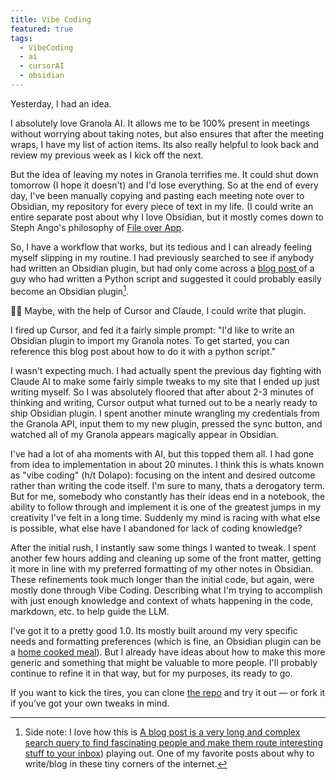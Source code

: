 ```yaml
---
title: Vibe Coding
featured: true
tags:
  - VibeCoding
  - ai
  - cursorAI
  - obsidian
---
```

Yesterday, I had an idea. 

I absolutely love Granola AI. It allows me to be 100% present in meetings without worrying about taking notes, but also ensures that after the meeting wraps, I have my list of action items. Its also really helpful to look back and review my previous week as I kick off the next.

But the idea of leaving my notes in Granola terrifies me. It could shut down tomorrow (I hope it doesn't) and I'd lose everything. So at the end of every day, I've been manually copying and pasting each meeting note over to Obsidian, my repository for every piece of text in my life. (I could write an entire separate post about why I love Obsidian, but it mostly comes down to Steph Ango's philosophy of [File over App](https://stephango.com/file-over-app).

So, I have a workflow that works, but its tedious and I can already feeling myself slipping in my routine. I had previously searched to see if anybody had written an Obsidian plugin, but had only come across a [blog post ](https://josephthacker.com/hacking/2025/05/08/reverse-engineering-granola-notes.html) of a guy who had written a Python script and suggested it could probably easily become an Obsidian plugin[^1]. 

🚿💡 Maybe, with the help of Cursor and Claude, I could write that plugin.

I fired up Cursor, and fed it a fairly simple prompt: "I'd like to write an Obsidian plugin to import my Granola notes. To get started, you can reference this blog post about how to do it with a python script."

I wasn't expecting much. I had actually spent the previous day fighting with Claude AI to make some fairly simple tweaks to my site that I ended up just writing myself. So I was absolutely floored that after about 2-3 minutes of thinking and writing, Cursor output what turned out to be a nearly ready to ship Obsidian plugin. I spent another minute wrangling my credentials from the Granola API, input them to my new plugin, pressed the sync button, and watched all of my Granola appears magically appear in Obsidian.

I've had a lot of aha moments with AI, but this topped them all. I had gone from idea to implementation in about 20 minutes. I think this is whats known as "vibe coding" (h/t Dolapo): focusing on the intent and desired outcome rather than writing the code itself. I'm sure to many, thats a derogatory term. But for me, somebody who constantly has their ideas end in a notebook, the ability to follow through and implement it is one of the greatest jumps in my creativity I've felt in a long time. Suddenly my mind is racing with what else is possible, what else have I abandoned for lack of coding knowledge?

After the initial rush, I instantly saw some things I wanted to tweak. I spent another few hours adding and cleaning up some of the front matter, getting it more in line with my preferred formatting of my other notes in Obsidian. These refinements took much longer than the initial code, but again, were mostly done through Vibe Coding. Describing what I'm trying to accomplish with just enough knowledge and context of whats happening in the code, markdown, etc. to help guide the LLM. 

I've got it to a pretty good 1.0. Its mostly built around my very specific needs and formatting preferences (which is fine, an Obsidian plugin can be a [home cooked meal](https://www.robinsloan.com/notes/home-cooked-app/)). But I already have ideas about how to make this more generic and something that might be valuable to more people. I'll probably continue to refine it in that way, but for my purposes, its ready to go. 

If you want to kick the tires, you can clone [the repo](https://github.com/coopersmith/GranolaObsidian?tab=readme-ov-file) and try it out — or fork it if you’ve got your own tweaks in mind.



[^1]: Side note: I love how this is [A blog post is a very long and complex search query to find fascinating people and make them route interesting stuff to your inbox](https://www.henrikkarlsson.xyz/p/search-query?utm_source=substack&utm_medium=email)) playing out. One of my favorite posts about why to write/blog in these tiny corners of the internet.